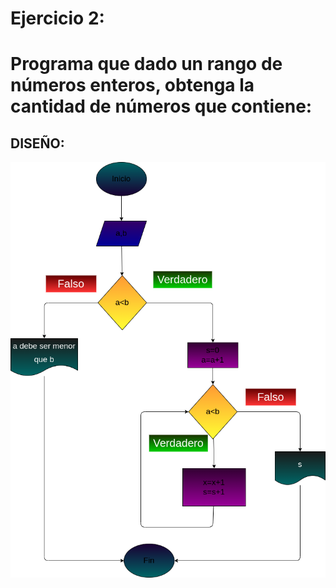 # Ejercicio 2:

# Programa que dado un rango de números enteros, obtenga la cantidad de números que contiene:

## DISEÑO:

![Diagrama de flujo](diagrama.png "Diagrama de flujo")